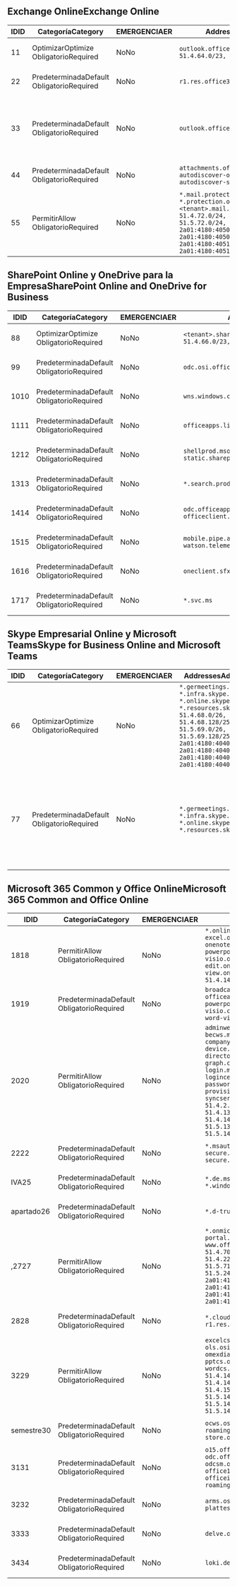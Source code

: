 <!--THIS FILE IS AUTOMATICALLY GENERATED. MANUAL CHANGES WILL BE OVERWRITTEN.-->
<!--Please contact the Office 365 Endpoints team with any questions.-->
<!--Germany endpoints version 2019072900-->
<!--File generated 2019-08-21 08:00:16.4606-->

## <a name="exchange-online"></a><span data-ttu-id="c0478-101">Exchange Online</span><span class="sxs-lookup"><span data-stu-id="c0478-101">Exchange Online</span></span>

<span data-ttu-id="c0478-102">ID</span><span class="sxs-lookup"><span data-stu-id="c0478-102">ID</span></span> | <span data-ttu-id="c0478-103">Categoría</span><span class="sxs-lookup"><span data-stu-id="c0478-103">Category</span></span> | <span data-ttu-id="c0478-104">EMERGENCIA</span><span class="sxs-lookup"><span data-stu-id="c0478-104">ER</span></span> | <span data-ttu-id="c0478-105">Addresses</span><span class="sxs-lookup"><span data-stu-id="c0478-105">Addresses</span></span> | <span data-ttu-id="c0478-106">Puertos</span><span class="sxs-lookup"><span data-stu-id="c0478-106">Ports</span></span>
-- | -------------------- | -- | ------------------------------------------------------------------------------------------------------------------------------------------------------------------------------------------------------------------------------------------------------------ | -------------------------------
<span data-ttu-id="c0478-107">1</span><span class="sxs-lookup"><span data-stu-id="c0478-107">1</span></span> | <span data-ttu-id="c0478-108">Optimizar</span><span class="sxs-lookup"><span data-stu-id="c0478-108">Optimize</span></span><BR><span data-ttu-id="c0478-109">Obligatorio</span><span class="sxs-lookup"><span data-stu-id="c0478-109">Required</span></span> | <span data-ttu-id="c0478-110">No</span><span class="sxs-lookup"><span data-stu-id="c0478-110">No</span></span> | `outlook.office.de`<BR>`51.4.64.0/23, 51.5.64.0/23` | <span data-ttu-id="c0478-111">**TCP:** 443, 80</span><span class="sxs-lookup"><span data-stu-id="c0478-111">**TCP:** 443, 80</span></span>
<span data-ttu-id="c0478-112">2</span><span class="sxs-lookup"><span data-stu-id="c0478-112">2</span></span> | <span data-ttu-id="c0478-113">Predeterminada</span><span class="sxs-lookup"><span data-stu-id="c0478-113">Default</span></span><BR><span data-ttu-id="c0478-114">Obligatorio</span><span class="sxs-lookup"><span data-stu-id="c0478-114">Required</span></span> | <span data-ttu-id="c0478-115">No</span><span class="sxs-lookup"><span data-stu-id="c0478-115">No</span></span> | `r1.res.office365.com` | <span data-ttu-id="c0478-116">**TCP:** 443, 80</span><span class="sxs-lookup"><span data-stu-id="c0478-116">**TCP:** 443, 80</span></span>
<span data-ttu-id="c0478-117">3</span><span class="sxs-lookup"><span data-stu-id="c0478-117">3</span></span> | <span data-ttu-id="c0478-118">Predeterminada</span><span class="sxs-lookup"><span data-stu-id="c0478-118">Default</span></span><BR><span data-ttu-id="c0478-119">Obligatorio</span><span class="sxs-lookup"><span data-stu-id="c0478-119">Required</span></span> | <span data-ttu-id="c0478-120">No</span><span class="sxs-lookup"><span data-stu-id="c0478-120">No</span></span> | `outlook.office.de` | <span data-ttu-id="c0478-121">**TCP:** 143, 25, 587, 993, 995</span><span class="sxs-lookup"><span data-stu-id="c0478-121">**TCP:** 143, 25, 587, 993, 995</span></span>
<span data-ttu-id="c0478-122">4</span><span class="sxs-lookup"><span data-stu-id="c0478-122">4</span></span> | <span data-ttu-id="c0478-123">Predeterminada</span><span class="sxs-lookup"><span data-stu-id="c0478-123">Default</span></span><BR><span data-ttu-id="c0478-124">Obligatorio</span><span class="sxs-lookup"><span data-stu-id="c0478-124">Required</span></span> | <span data-ttu-id="c0478-125">No</span><span class="sxs-lookup"><span data-stu-id="c0478-125">No</span></span> | `attachments.office365-net.de, autodiscover-outlook.office.de, autodiscover-s.outlook.de` | <span data-ttu-id="c0478-126">**TCP:** 443, 80</span><span class="sxs-lookup"><span data-stu-id="c0478-126">**TCP:** 443, 80</span></span>
<span data-ttu-id="c0478-127">5</span><span class="sxs-lookup"><span data-stu-id="c0478-127">5</span></span> | <span data-ttu-id="c0478-128">Permitir</span><span class="sxs-lookup"><span data-stu-id="c0478-128">Allow</span></span><BR><span data-ttu-id="c0478-129">Obligatorio</span><span class="sxs-lookup"><span data-stu-id="c0478-129">Required</span></span> | <span data-ttu-id="c0478-130">No</span><span class="sxs-lookup"><span data-stu-id="c0478-130">No</span></span> | `*.mail.protection.outlook.de, *.protection.outlook.de, <tenant>.mail.protection.outlook.de`<BR>`51.4.72.0/24, 51.4.80.0/27, 51.5.72.0/24, 51.5.80.0/27, 2a01:4180:4050:400::/64, 2a01:4180:4050:800::/64, 2a01:4180:4051:400::/64, 2a01:4180:4051:800::/64` | <span data-ttu-id="c0478-131">**TCP:** 25, 443</span><span class="sxs-lookup"><span data-stu-id="c0478-131">**TCP:** 25, 443</span></span>

## <a name="sharepoint-online-and-onedrive-for-business"></a><span data-ttu-id="c0478-132">SharePoint Online y OneDrive para la Empresa</span><span class="sxs-lookup"><span data-stu-id="c0478-132">SharePoint Online and OneDrive for Business</span></span>

<span data-ttu-id="c0478-133">ID</span><span class="sxs-lookup"><span data-stu-id="c0478-133">ID</span></span> | <span data-ttu-id="c0478-134">Categoría</span><span class="sxs-lookup"><span data-stu-id="c0478-134">Category</span></span> | <span data-ttu-id="c0478-135">EMERGENCIA</span><span class="sxs-lookup"><span data-stu-id="c0478-135">ER</span></span> | <span data-ttu-id="c0478-136">Addresses</span><span class="sxs-lookup"><span data-stu-id="c0478-136">Addresses</span></span> | <span data-ttu-id="c0478-137">Puertos</span><span class="sxs-lookup"><span data-stu-id="c0478-137">Ports</span></span>
-- | -------------------- | -- | ------------------------------------------------------------------------------ | ----------------
<span data-ttu-id="c0478-138">8</span><span class="sxs-lookup"><span data-stu-id="c0478-138">8</span></span> | <span data-ttu-id="c0478-139">Optimizar</span><span class="sxs-lookup"><span data-stu-id="c0478-139">Optimize</span></span><BR><span data-ttu-id="c0478-140">Obligatorio</span><span class="sxs-lookup"><span data-stu-id="c0478-140">Required</span></span> | <span data-ttu-id="c0478-141">No</span><span class="sxs-lookup"><span data-stu-id="c0478-141">No</span></span> | `<tenant>.sharepoint.de`<BR>`51.4.66.0/23, 51.5.66.0/23` | <span data-ttu-id="c0478-142">**TCP:** 443, 80</span><span class="sxs-lookup"><span data-stu-id="c0478-142">**TCP:** 443, 80</span></span>
<span data-ttu-id="c0478-143">9</span><span class="sxs-lookup"><span data-stu-id="c0478-143">9</span></span> | <span data-ttu-id="c0478-144">Predeterminada</span><span class="sxs-lookup"><span data-stu-id="c0478-144">Default</span></span><BR><span data-ttu-id="c0478-145">Obligatorio</span><span class="sxs-lookup"><span data-stu-id="c0478-145">Required</span></span> | <span data-ttu-id="c0478-146">No</span><span class="sxs-lookup"><span data-stu-id="c0478-146">No</span></span> | `odc.osi.office.de` | <span data-ttu-id="c0478-147">**TCP:** 443, 80</span><span class="sxs-lookup"><span data-stu-id="c0478-147">**TCP:** 443, 80</span></span>
<span data-ttu-id="c0478-148">10</span><span class="sxs-lookup"><span data-stu-id="c0478-148">10</span></span> | <span data-ttu-id="c0478-149">Predeterminada</span><span class="sxs-lookup"><span data-stu-id="c0478-149">Default</span></span><BR><span data-ttu-id="c0478-150">Obligatorio</span><span class="sxs-lookup"><span data-stu-id="c0478-150">Required</span></span> | <span data-ttu-id="c0478-151">No</span><span class="sxs-lookup"><span data-stu-id="c0478-151">No</span></span> | `wns.windows.com` | <span data-ttu-id="c0478-152">**TCP:** 443, 80</span><span class="sxs-lookup"><span data-stu-id="c0478-152">**TCP:** 443, 80</span></span>
<span data-ttu-id="c0478-153">11</span><span class="sxs-lookup"><span data-stu-id="c0478-153">11</span></span> | <span data-ttu-id="c0478-154">Predeterminada</span><span class="sxs-lookup"><span data-stu-id="c0478-154">Default</span></span><BR><span data-ttu-id="c0478-155">Obligatorio</span><span class="sxs-lookup"><span data-stu-id="c0478-155">Required</span></span> | <span data-ttu-id="c0478-156">No</span><span class="sxs-lookup"><span data-stu-id="c0478-156">No</span></span> | `officeapps.live.com` | <span data-ttu-id="c0478-157">**TCP:** 443, 80</span><span class="sxs-lookup"><span data-stu-id="c0478-157">**TCP:** 443, 80</span></span>
<span data-ttu-id="c0478-158">12</span><span class="sxs-lookup"><span data-stu-id="c0478-158">12</span></span> | <span data-ttu-id="c0478-159">Predeterminada</span><span class="sxs-lookup"><span data-stu-id="c0478-159">Default</span></span><BR><span data-ttu-id="c0478-160">Obligatorio</span><span class="sxs-lookup"><span data-stu-id="c0478-160">Required</span></span> | <span data-ttu-id="c0478-161">No</span><span class="sxs-lookup"><span data-stu-id="c0478-161">No</span></span> | `shellprod.msocdn.de, spoprod-a.akamaihd.net, static.sharepointonline.com` | <span data-ttu-id="c0478-162">**TCP:** 443, 80</span><span class="sxs-lookup"><span data-stu-id="c0478-162">**TCP:** 443, 80</span></span>
<span data-ttu-id="c0478-163">13</span><span class="sxs-lookup"><span data-stu-id="c0478-163">13</span></span> | <span data-ttu-id="c0478-164">Predeterminada</span><span class="sxs-lookup"><span data-stu-id="c0478-164">Default</span></span><BR><span data-ttu-id="c0478-165">Obligatorio</span><span class="sxs-lookup"><span data-stu-id="c0478-165">Required</span></span> | <span data-ttu-id="c0478-166">No</span><span class="sxs-lookup"><span data-stu-id="c0478-166">No</span></span> | `*.search.production.de.azuretrafficmanager.de` | <span data-ttu-id="c0478-167">**TCP:** 443</span><span class="sxs-lookup"><span data-stu-id="c0478-167">**TCP:** 443</span></span>
<span data-ttu-id="c0478-168">14</span><span class="sxs-lookup"><span data-stu-id="c0478-168">14</span></span> | <span data-ttu-id="c0478-169">Predeterminada</span><span class="sxs-lookup"><span data-stu-id="c0478-169">Default</span></span><BR><span data-ttu-id="c0478-170">Obligatorio</span><span class="sxs-lookup"><span data-stu-id="c0478-170">Required</span></span> | <span data-ttu-id="c0478-171">No</span><span class="sxs-lookup"><span data-stu-id="c0478-171">No</span></span> | `odc.officeapps.live.com, officeclient.microsoft.com` | <span data-ttu-id="c0478-172">**TCP:** 443, 80</span><span class="sxs-lookup"><span data-stu-id="c0478-172">**TCP:** 443, 80</span></span>
<span data-ttu-id="c0478-173">15</span><span class="sxs-lookup"><span data-stu-id="c0478-173">15</span></span> | <span data-ttu-id="c0478-174">Predeterminada</span><span class="sxs-lookup"><span data-stu-id="c0478-174">Default</span></span><BR><span data-ttu-id="c0478-175">Obligatorio</span><span class="sxs-lookup"><span data-stu-id="c0478-175">Required</span></span> | <span data-ttu-id="c0478-176">No</span><span class="sxs-lookup"><span data-stu-id="c0478-176">No</span></span> | `mobile.pipe.aria.microsoft.com, ssw.live.com, watson.telemetry.microsoft.com` | <span data-ttu-id="c0478-177">**TCP:** 443, 80</span><span class="sxs-lookup"><span data-stu-id="c0478-177">**TCP:** 443, 80</span></span>
<span data-ttu-id="c0478-178">16</span><span class="sxs-lookup"><span data-stu-id="c0478-178">16</span></span> | <span data-ttu-id="c0478-179">Predeterminada</span><span class="sxs-lookup"><span data-stu-id="c0478-179">Default</span></span><BR><span data-ttu-id="c0478-180">Obligatorio</span><span class="sxs-lookup"><span data-stu-id="c0478-180">Required</span></span> | <span data-ttu-id="c0478-181">No</span><span class="sxs-lookup"><span data-stu-id="c0478-181">No</span></span> | `oneclient.sfx.ms` | <span data-ttu-id="c0478-182">**TCP:** 443, 80</span><span class="sxs-lookup"><span data-stu-id="c0478-182">**TCP:** 443, 80</span></span>
<span data-ttu-id="c0478-183">17</span><span class="sxs-lookup"><span data-stu-id="c0478-183">17</span></span> | <span data-ttu-id="c0478-184">Predeterminada</span><span class="sxs-lookup"><span data-stu-id="c0478-184">Default</span></span><BR><span data-ttu-id="c0478-185">Obligatorio</span><span class="sxs-lookup"><span data-stu-id="c0478-185">Required</span></span> | <span data-ttu-id="c0478-186">No</span><span class="sxs-lookup"><span data-stu-id="c0478-186">No</span></span> | `*.svc.ms` | <span data-ttu-id="c0478-187">**TCP:** 443, 80</span><span class="sxs-lookup"><span data-stu-id="c0478-187">**TCP:** 443, 80</span></span>

## <a name="skype-for-business-online-and-microsoft-teams"></a><span data-ttu-id="c0478-188">Skype Empresarial Online y Microsoft Teams</span><span class="sxs-lookup"><span data-stu-id="c0478-188">Skype for Business Online and Microsoft Teams</span></span>

<span data-ttu-id="c0478-189">ID</span><span class="sxs-lookup"><span data-stu-id="c0478-189">ID</span></span> | <span data-ttu-id="c0478-190">Categoría</span><span class="sxs-lookup"><span data-stu-id="c0478-190">Category</span></span> | <span data-ttu-id="c0478-191">EMERGENCIA</span><span class="sxs-lookup"><span data-stu-id="c0478-191">ER</span></span> | <span data-ttu-id="c0478-192">Addresses</span><span class="sxs-lookup"><span data-stu-id="c0478-192">Addresses</span></span> | <span data-ttu-id="c0478-193">Puertos</span><span class="sxs-lookup"><span data-stu-id="c0478-193">Ports</span></span>
-- | -------------------- | -- | ----------------------------------------------------------------------------------------------------------------------------------------------------------------------------------------------------------------------------------------------- | --------------------------------------------------
<span data-ttu-id="c0478-194">6</span><span class="sxs-lookup"><span data-stu-id="c0478-194">6</span></span> | <span data-ttu-id="c0478-195">Optimizar</span><span class="sxs-lookup"><span data-stu-id="c0478-195">Optimize</span></span><BR><span data-ttu-id="c0478-196">Obligatorio</span><span class="sxs-lookup"><span data-stu-id="c0478-196">Required</span></span> | <span data-ttu-id="c0478-197">No</span><span class="sxs-lookup"><span data-stu-id="c0478-197">No</span></span> | `*.germeetings.skype.de, *.infra.skype.de, *.online.skype.de, *.resources.skype.de`<BR>`51.4.68.0/26, 51.4.68.128/25, 51.5.69.0/26, 51.5.69.128/25, 2a01:4180:4040:1::/64, 2a01:4180:4040:2::/64, 2a01:4180:4040:7::/64, 2a01:4180:4040:8::/64` | <span data-ttu-id="c0478-198">**TCP:** 443, 80</span><span class="sxs-lookup"><span data-stu-id="c0478-198">**TCP:** 443, 80</span></span><BR><span data-ttu-id="c0478-199">**UDP:** 3478</span><span class="sxs-lookup"><span data-stu-id="c0478-199">**UDP:** 3478</span></span>
<span data-ttu-id="c0478-200">7</span><span class="sxs-lookup"><span data-stu-id="c0478-200">7</span></span> | <span data-ttu-id="c0478-201">Predeterminada</span><span class="sxs-lookup"><span data-stu-id="c0478-201">Default</span></span><BR><span data-ttu-id="c0478-202">Obligatorio</span><span class="sxs-lookup"><span data-stu-id="c0478-202">Required</span></span> | <span data-ttu-id="c0478-203">No</span><span class="sxs-lookup"><span data-stu-id="c0478-203">No</span></span> | `*.germeetings.skype.de, *.infra.skype.de, *.online.skype.de, *.resources.skype.de` | <span data-ttu-id="c0478-204">**TCP:** 5061, 50000-59999</span><span class="sxs-lookup"><span data-stu-id="c0478-204">**TCP:** 5061, 50000-59999</span></span><BR><span data-ttu-id="c0478-205">**UDP:** 50000-59999</span><span class="sxs-lookup"><span data-stu-id="c0478-205">**UDP:** 50000-59999</span></span>

## <a name="microsoft-365-common-and-office-online"></a><span data-ttu-id="c0478-206">Microsoft 365 Common y Office Online</span><span class="sxs-lookup"><span data-stu-id="c0478-206">Microsoft 365 Common and Office Online</span></span>

<span data-ttu-id="c0478-207">ID</span><span class="sxs-lookup"><span data-stu-id="c0478-207">ID</span></span> | <span data-ttu-id="c0478-208">Categoría</span><span class="sxs-lookup"><span data-stu-id="c0478-208">Category</span></span> | <span data-ttu-id="c0478-209">EMERGENCIA</span><span class="sxs-lookup"><span data-stu-id="c0478-209">ER</span></span> | <span data-ttu-id="c0478-210">Addresses</span><span class="sxs-lookup"><span data-stu-id="c0478-210">Addresses</span></span> | <span data-ttu-id="c0478-211">Puertos</span><span class="sxs-lookup"><span data-stu-id="c0478-211">Ports</span></span>
-- | ------------------- | -- | -------------------------------------------------------------------------------------------------------------------------------------------------------------------------------------------------------------------------------------------------------------------------------------------------------------------------------------------------------------------------------------------------------------------------------------------------------------------------------------------------------------------------------------------------------------------------------------------------------------------------- | ----------------
<span data-ttu-id="c0478-212">18</span><span class="sxs-lookup"><span data-stu-id="c0478-212">18</span></span> | <span data-ttu-id="c0478-213">Permitir</span><span class="sxs-lookup"><span data-stu-id="c0478-213">Allow</span></span><BR><span data-ttu-id="c0478-214">Obligatorio</span><span class="sxs-lookup"><span data-stu-id="c0478-214">Required</span></span> | <span data-ttu-id="c0478-215">No</span><span class="sxs-lookup"><span data-stu-id="c0478-215">No</span></span> | `*.online.office.de, broadcast.online.office.de, excel.online.office.de, onenote.online.office.de, powerpoint.online.office.de, visio.online.office.de, word-edit.online.office.de, word-view.online.office.de`<BR>`51.4.144.200/32, 51.5.149.3/32, 51.18.16.0/23` | <span data-ttu-id="c0478-216">**TCP:** 443</span><span class="sxs-lookup"><span data-stu-id="c0478-216">**TCP:** 443</span></span>
<span data-ttu-id="c0478-217">19</span><span class="sxs-lookup"><span data-stu-id="c0478-217">19</span></span> | <span data-ttu-id="c0478-218">Predeterminada</span><span class="sxs-lookup"><span data-stu-id="c0478-218">Default</span></span><BR><span data-ttu-id="c0478-219">Obligatorio</span><span class="sxs-lookup"><span data-stu-id="c0478-219">Required</span></span> | <span data-ttu-id="c0478-220">No</span><span class="sxs-lookup"><span data-stu-id="c0478-220">No</span></span> | `broadcast.cdn.office.de, excel.cdn.office.de, officeapps.cdn.office.de, onenote.cdn.office.de, powerpoint.cdn.office.de, view.cdn.office.de, visio.cdn.office.de, word-edit.cdn.office.de, word-view.cdn.office.de` | <span data-ttu-id="c0478-221">**TCP:** 443</span><span class="sxs-lookup"><span data-stu-id="c0478-221">**TCP:** 443</span></span>
<span data-ttu-id="c0478-222">20</span><span class="sxs-lookup"><span data-stu-id="c0478-222">20</span></span> | <span data-ttu-id="c0478-223">Permitir</span><span class="sxs-lookup"><span data-stu-id="c0478-223">Allow</span></span><BR><span data-ttu-id="c0478-224">Obligatorio</span><span class="sxs-lookup"><span data-stu-id="c0478-224">Required</span></span> | <span data-ttu-id="c0478-225">No</span><span class="sxs-lookup"><span data-stu-id="c0478-225">No</span></span> | `adminwebservice.microsoftonline.de, becws.microsoftonline.de, companymanager.microsoftonline.de, device.login.microsoftonline.de, directoryprovisioning.cloudapi.de, graph.cloudapi.de, graph.microsoft.de, login.microsoftonline.de, logincert.microsoftonline.de, pas.cloudapi.de, passwordreset.activedirectory.microsoftazure.de, provisioningapi.microsoftonline.de, syncservice.microsoftonline.de`<BR>`51.4.2.10/32, 51.4.71.61/32, 51.4.136.38/31, 51.4.136.40/31, 51.4.136.42/32, 51.4.146.38/32, 51.4.146.206/32, 51.5.16.7/32, 51.5.71.22/32, 51.5.136.32/30, 51.5.136.36/32, 51.5.145.29/32, 51.5.145.122/32` | <span data-ttu-id="c0478-226">**TCP:** 443, 80</span><span class="sxs-lookup"><span data-stu-id="c0478-226">**TCP:** 443, 80</span></span>
<span data-ttu-id="c0478-227">22</span><span class="sxs-lookup"><span data-stu-id="c0478-227">22</span></span> | <span data-ttu-id="c0478-228">Predeterminada</span><span class="sxs-lookup"><span data-stu-id="c0478-228">Default</span></span><BR><span data-ttu-id="c0478-229">Obligatorio</span><span class="sxs-lookup"><span data-stu-id="c0478-229">Required</span></span> | <span data-ttu-id="c0478-230">No</span><span class="sxs-lookup"><span data-stu-id="c0478-230">No</span></span> | `*.msauth.net, *.msftauth.net, secure.aadcdn.microsoftonline-p.com, secure.aadcdn.microsoftonline-p.de` | <span data-ttu-id="c0478-231">**TCP:** 443, 80</span><span class="sxs-lookup"><span data-stu-id="c0478-231">**TCP:** 443, 80</span></span>
<span data-ttu-id="c0478-232">IVA</span><span class="sxs-lookup"><span data-stu-id="c0478-232">25</span></span> | <span data-ttu-id="c0478-233">Predeterminada</span><span class="sxs-lookup"><span data-stu-id="c0478-233">Default</span></span><BR><span data-ttu-id="c0478-234">Obligatorio</span><span class="sxs-lookup"><span data-stu-id="c0478-234">Required</span></span> | <span data-ttu-id="c0478-235">No</span><span class="sxs-lookup"><span data-stu-id="c0478-235">No</span></span> | `*.de.msods.nsatc.net, *.office.de.akadns.net, *.windows.de.nsatc.net, officehome.msocdn.de` | <span data-ttu-id="c0478-236">**TCP:** 443, 80</span><span class="sxs-lookup"><span data-stu-id="c0478-236">**TCP:** 443, 80</span></span>
<span data-ttu-id="c0478-237">apartado</span><span class="sxs-lookup"><span data-stu-id="c0478-237">26</span></span> | <span data-ttu-id="c0478-238">Predeterminada</span><span class="sxs-lookup"><span data-stu-id="c0478-238">Default</span></span><BR><span data-ttu-id="c0478-239">Obligatorio</span><span class="sxs-lookup"><span data-stu-id="c0478-239">Required</span></span> | <span data-ttu-id="c0478-240">No</span><span class="sxs-lookup"><span data-stu-id="c0478-240">No</span></span> | `*.d-trust.net` | <span data-ttu-id="c0478-241">**TCP:** 443, 80</span><span class="sxs-lookup"><span data-stu-id="c0478-241">**TCP:** 443, 80</span></span>
<span data-ttu-id="c0478-242">,27</span><span class="sxs-lookup"><span data-stu-id="c0478-242">27</span></span> | <span data-ttu-id="c0478-243">Permitir</span><span class="sxs-lookup"><span data-stu-id="c0478-243">Allow</span></span><BR><span data-ttu-id="c0478-244">Obligatorio</span><span class="sxs-lookup"><span data-stu-id="c0478-244">Required</span></span> | <span data-ttu-id="c0478-245">No</span><span class="sxs-lookup"><span data-stu-id="c0478-245">No</span></span> | `*.onmicrosoft.de, *.osi.office.de, office.de, portal.office.de, webshell.suite.office.de, www.office.de`<BR>`51.4.70.0/24, 51.4.71.0/24, 51.4.226.115/32, 51.4.227.178/32, 51.4.230.178/32, 51.5.70.0/24, 51.5.71.0/24, 51.5.147.48/32, 51.5.242.163/32, 51.5.245.67/32, 2a01:4180:2001::92/128, 2a01:4180:2001::234/128, 2a01:4180:2001::3b8/128, 2a01:4180:2401::11f/128, 2a01:4180:2401::33b/128, 2a01:4180:2401::55b/128` | <span data-ttu-id="c0478-246">**TCP:** 443, 80</span><span class="sxs-lookup"><span data-stu-id="c0478-246">**TCP:** 443, 80</span></span>
<span data-ttu-id="c0478-247">28</span><span class="sxs-lookup"><span data-stu-id="c0478-247">28</span></span> | <span data-ttu-id="c0478-248">Predeterminada</span><span class="sxs-lookup"><span data-stu-id="c0478-248">Default</span></span><BR><span data-ttu-id="c0478-249">Obligatorio</span><span class="sxs-lookup"><span data-stu-id="c0478-249">Required</span></span> | <span data-ttu-id="c0478-250">No</span><span class="sxs-lookup"><span data-stu-id="c0478-250">No</span></span> | `*.cloudfront.net, prod.msocdn.de, r1.res.office365.com, shellprod.msocdn.de` | <span data-ttu-id="c0478-251">**TCP:** 443, 80</span><span class="sxs-lookup"><span data-stu-id="c0478-251">**TCP:** 443, 80</span></span>
<span data-ttu-id="c0478-252">32</span><span class="sxs-lookup"><span data-stu-id="c0478-252">29</span></span> | <span data-ttu-id="c0478-253">Permitir</span><span class="sxs-lookup"><span data-stu-id="c0478-253">Allow</span></span><BR><span data-ttu-id="c0478-254">Obligatorio</span><span class="sxs-lookup"><span data-stu-id="c0478-254">Required</span></span> | <span data-ttu-id="c0478-255">No</span><span class="sxs-lookup"><span data-stu-id="c0478-255">No</span></span> | `excelcs.osi.office.de, excelps.osi.office.de, ols.osi.office.de, omexdiagnostics.osi.office.de, pptcs.osi.office.de, pptps.osi.office.de, wordcs.osi.office.de, wordps.osi.office.de`<BR>`51.4.144.41/32, 51.4.144.174/32, 51.4.145.38/32, 51.4.147.81/32, 51.4.147.233/32, 51.4.148.12/32, 51.4.150.145/32, 51.5.147.242/32, 51.5.149.100/32, 51.5.149.119/32, 51.5.149.123/32, 51.5.149.180/32, 51.5.149.186/32, 51.18.0.0/21` | <span data-ttu-id="c0478-256">**TCP:** 443, 80</span><span class="sxs-lookup"><span data-stu-id="c0478-256">**TCP:** 443, 80</span></span>
<span data-ttu-id="c0478-257">semestre</span><span class="sxs-lookup"><span data-stu-id="c0478-257">30</span></span> | <span data-ttu-id="c0478-258">Predeterminada</span><span class="sxs-lookup"><span data-stu-id="c0478-258">Default</span></span><BR><span data-ttu-id="c0478-259">Obligatorio</span><span class="sxs-lookup"><span data-stu-id="c0478-259">Required</span></span> | <span data-ttu-id="c0478-260">No</span><span class="sxs-lookup"><span data-stu-id="c0478-260">No</span></span> | `ocws.osi.office.de, odc.osi.office.de, roaming.osi.office.de, sharepoint.de, store.office.de` | <span data-ttu-id="c0478-261">**TCP:** 443, 80</span><span class="sxs-lookup"><span data-stu-id="c0478-261">**TCP:** 443, 80</span></span>
<span data-ttu-id="c0478-262">31</span><span class="sxs-lookup"><span data-stu-id="c0478-262">31</span></span> | <span data-ttu-id="c0478-263">Predeterminada</span><span class="sxs-lookup"><span data-stu-id="c0478-263">Default</span></span><BR><span data-ttu-id="c0478-264">Obligatorio</span><span class="sxs-lookup"><span data-stu-id="c0478-264">Required</span></span> | <span data-ttu-id="c0478-265">No</span><span class="sxs-lookup"><span data-stu-id="c0478-265">No</span></span> | `o15.officeredir.microsoft.com, odc.officeapps.live.com, odcsm.officeapps.live.com, office.microsoft.com, office15client.microsoft.com, officeimg.vo.msecnd.net, roaming.officeapps.live.com` | <span data-ttu-id="c0478-266">**TCP:** 443, 80</span><span class="sxs-lookup"><span data-stu-id="c0478-266">**TCP:** 443, 80</span></span>
<span data-ttu-id="c0478-267">32</span><span class="sxs-lookup"><span data-stu-id="c0478-267">32</span></span> | <span data-ttu-id="c0478-268">Predeterminada</span><span class="sxs-lookup"><span data-stu-id="c0478-268">Default</span></span><BR><span data-ttu-id="c0478-269">Obligatorio</span><span class="sxs-lookup"><span data-stu-id="c0478-269">Required</span></span> | <span data-ttu-id="c0478-270">No</span><span class="sxs-lookup"><span data-stu-id="c0478-270">No</span></span> | `arms.osi.office.de, manage.osi.office.de, plattest.osi.office.de` | <span data-ttu-id="c0478-271">**TCP:** 443, 80</span><span class="sxs-lookup"><span data-stu-id="c0478-271">**TCP:** 443, 80</span></span>
<span data-ttu-id="c0478-272">33</span><span class="sxs-lookup"><span data-stu-id="c0478-272">33</span></span> | <span data-ttu-id="c0478-273">Predeterminada</span><span class="sxs-lookup"><span data-stu-id="c0478-273">Default</span></span><BR><span data-ttu-id="c0478-274">Obligatorio</span><span class="sxs-lookup"><span data-stu-id="c0478-274">Required</span></span> | <span data-ttu-id="c0478-275">No</span><span class="sxs-lookup"><span data-stu-id="c0478-275">No</span></span> | `delve.office.de, res.delve.office.com` | <span data-ttu-id="c0478-276">**TCP:** 443</span><span class="sxs-lookup"><span data-stu-id="c0478-276">**TCP:** 443</span></span>
<span data-ttu-id="c0478-277">34</span><span class="sxs-lookup"><span data-stu-id="c0478-277">34</span></span> | <span data-ttu-id="c0478-278">Predeterminada</span><span class="sxs-lookup"><span data-stu-id="c0478-278">Default</span></span><BR><span data-ttu-id="c0478-279">Obligatorio</span><span class="sxs-lookup"><span data-stu-id="c0478-279">Required</span></span> | <span data-ttu-id="c0478-280">No</span><span class="sxs-lookup"><span data-stu-id="c0478-280">No</span></span> | `loki.delve.office.de, lpcres.delve.office.com` | <span data-ttu-id="c0478-281">**TCP:** 443</span><span class="sxs-lookup"><span data-stu-id="c0478-281">**TCP:** 443</span></span>
